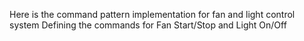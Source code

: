 Here is the command pattern implementation for fan and light control system
Defining the commands for Fan Start/Stop and Light On/Off
